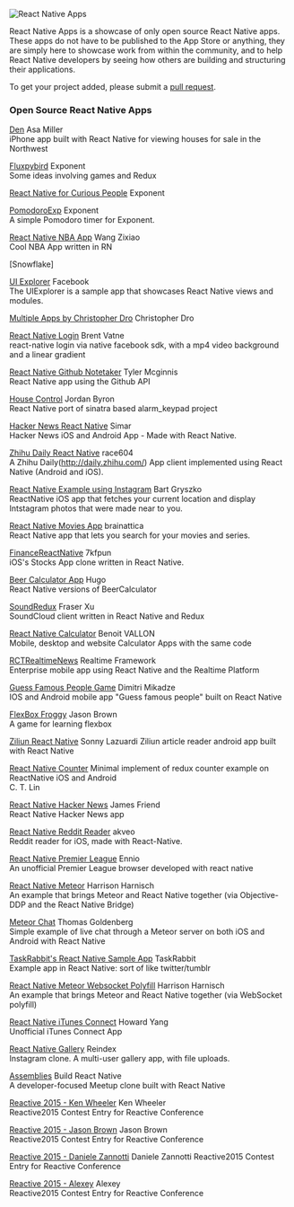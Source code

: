 ![React Native Apps](http://i.imgur.com/MmGT6cn.png "React Native Apps")

React Native Apps is a showcase of only open source React Native apps. These apps do not have to be published to the App Store or anything, they are simply here to showcase work from within the community, and to help React Native developers by seeing how others are building and structuring their applications.

To get your project added, please submit a [pull request](https://github.com/dabit3/react-native-apps/pulls).

### Open Source React Native Apps

[Den](https://github.com/asamiller/den)
Asa Miller  
iPhone app built with React Native for viewing houses for sale in the Northwest

[Fluxpybird](https://github.com/exponentjs/fluxpybird)
Exponent  
Some ideas involving games and Redux

[React Native for Curious People](https://github.com/exponentjs/react-native-for-curious-people)
Exponent

[PomodoroExp](https://github.com/exponentjs/pomodoroexp)
Exponent  
A simple Pomodoro timer for Exponent.

[React Native NBA App](https://github.com/wwayne/react-native-nba-app)
Wang Zixiao  
Cool NBA App written in RN

[Snowflake]

[UI Explorer](https://github.com/facebook/react-native/tree/master/Examples/UIExplorer)
Facebook  
The UIExplorer is a sample app that showcases React Native views and modules.


[Multiple Apps by Christopher Dro](https://github.com/christopherdro)
Christopher Dro

[React Native Login](https://github.com/brentvatne/react-native-login)
Brent Vatne  
react-native login via native facebook sdk, with a mp4 video background and a linear gradient

[React Native Github Notetaker](react-native-gh-notetaker)
Tyler Mcginnis  
React Native app using the Github API

[House Control](https://github.com/jordanbyron/house_control)
Jordan Byron  
React Native port of sinatra based alarm_keypad project

[Hacker News React Native](https://github.com/iSimar/HackerNews-React-Native)
Simar  
Hacker News iOS and Android App - Made with React Native.

[Zhihu Daily React Native](https://github.com/race604/ZhiHuDaily-React-Native)
race604  
A Zhihu Daily(http://daily.zhihu.com/) App client implemented using React Native (Android and iOS).

[React Native Example using Instagram](https://github.com/bgryszko/react-native-example)
Bart Gryszko  
ReactNative iOS app that fetches your current location and display Intstagram photos that were made near to you.

[React Native Movies App](https://github.com/brainattica/react-native-movies-app)
brainattica  
React Native app that lets you search for your movies and series.

[FinanceReactNative](https://github.com/7kfpun/FinanceReactNative)
7kfpun  
iOS's Stocks App clone written in React Native.

[Beer Calculator App](https://github.com/HugoDF/beercalculatorapp)
Hugo  
React Native versions of BeerCalculator

[SoundRedux](https://github.com/fraserxu/soundredux-native#app-example)
Fraser Xu  
SoundCloud client written in React Native and Redux

[React Native Calculator](https://github.com/benoitvallon/react-native-nw-react-calculator)
Benoit VALLON  
Mobile, desktop and website Calculator Apps with the same code

[RCTRealtimeNews](https://github.com/realtime-framework/RCTRealtimeNews)
Realtime Framework  
Enterprise mobile app using React Native and the Realtime Platform

[Guess Famous People Game](https://github.com/DimitriMikadze/react-native-game)
Dimitri Mikadze  
IOS and Android mobile app "Guess famous people" built on React Native

[FlexBox Froggy](https://github.com/browniefed/flexboxfroggy)
Jason Brown  
A game for learning flexbox

[Ziliun React Native](https://github.com/sonnylazuardi/ziliun-react-native)
Sonny Lazuardi
Ziliun article reader android app built with React Native

[React Native Counter](https://github.com/chentsulin/react-native-counter-ios-android)
Minimal implement of redux counter example on ReactNative iOS and Android  
C. T. Lin

[React Native Hacker News](https://github.com/jsdf/ReactNativeHackerNews)
James Friend  
React Native Hacker News app

[React Native Reddit Reader](https://github.com/akveo/react-native-reddit-reader)
akveo  
Reddit reader for iOS, made with React-Native.

[React Native Premier League](https://github.com/ennioma/react-native-premier-league)
Ennio  
An unofficial Premier League browser developed with react native

[React Native Meteor](https://github.com/hharnisc/react-native-meteor)
Harrison Harnisch  
An example that brings Meteor and React Native together (via Objective-DDP and the React Native Bridge)

[Meteor Chat](https://github.com/tgoldenberg/meteor-react-native-chat-example)
Thomas Goldenberg  
Simple example of live chat through a Meteor server on both iOS and Android with React Native

[TaskRabbit's React Native Sample App](https://github.com/taskrabbit/ReactNativeSampleApp)
TaskRabbit  
Example app in React Native: sort of like twitter/tumblr

[React Native Meteor Websocket Polyfill](https://github.com/hharnisc/react-native-meteor-websocket-polyfill)
Harrison Harnisch  
An example that brings Meteor and React Native together (via WebSocket polyfill)

[React Native iTunes Connect](https://github.com/oney/iTunesConnect)
Howard Yang  
Unofficial iTunes Connect App

[React Native Gallery](https://github.com/reindexio/reindex-examples/tree/master/react-native-gallery)
Reindex  
Instagram clone. A multi-user gallery app, with file uploads.

[Assemblies](https://github.com/buildreactnative/assemblies)
Build React Native  
A developer-focused Meetup clone built with React Native



[Reactive 2015 - Ken Wheeler](https://github.com/kenwheeler/reactive2015)
Ken Wheeler  
Reactive2015 Contest Entry for Reactive Conference

[Reactive 2015 - Jason Brown](https://github.com/browniefed/rncontest)
Jason Brown  
Reactive2015 Contest Entry for Reactive Conference

[Reactive 2015 - Daniele Zannotti](https://github.com/dzannotti/reactive2015)
Daniele Zannotti
Reactive2015 Contest Entry for Reactive Conference

[Reactive 2015 - Alexey](https://github.com/Kureev/Reactive2015)
Alexey  
Reactive2015 Contest Entry for Reactive Conference



